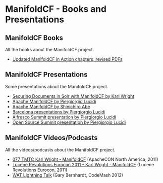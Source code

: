 
# ManifoldCF - Books and Presentations

## ManifoldCF Books

All the books about the ManifoldCF project.

* [Updated ManifoldCF in Action chapters, revised PDFs](https://github.com/DaddyWri/manifoldcfinaction/tree/master/pdfs)

## ManifoldCF Presentations

Some presentations about the ManifoldCF project.

* [Securing Documents in Solr with ManifoldCF by Karl Wright](http://www.slideshare.net/lucenerevolution/wright-nokia-manifoldcfeurocon-2011)
* [Apache ManifoldCF by Piergiorgio Lucidi](http://www.slideshare.net/PiergiorgioLucidi/apache-manifoldcf-9508286)
* [Apache ManifoldCF by Shinichiro Abe](http://www.slideshare.net/ShinichiroAbe/apache-manifoldcf-9231499)
* [Barcelona presentations by Piergiorgio Lucidi](http://www.open4dev.com/journal/2013/11/9/my-two-talks-at-alfresco-summit-2013-in-barcelona.html)
* [Alfresco Summit presentation by Piergiorgio Lucidi](http://summit.alfresco.com/barcelona/sessions/super-size-your-search)
* [Open Source Summit presentation by Piergiorgio Lucidi](https://feathercast.apache.org/2017/10/30/oss-prague-apache-manifoldcf-and-incubation-piergiorgio-lucidi/)

## ManifoldCF Videos/Podcasts

All the videos/podcasts about the ManifoldCF project.

* [077 TMTC Karl Wright - ManifoldCF](http://teachmetocode.com/podcast/077-tmtc-karl-wright-manifoldcf/) (ApacheCON North America, 2011)
* [Lucene Revolutions Eurocon 2011 - Karl Wright - ManifoldCF](http://vimeo.com/33082485) (Lucene Revolutions Eurocon, 2011)
* [WAT Lightning Talk](https://www.destroyallsoftware.com/talks/wat) (Gary Bernhardt, CodeMash 2012)
